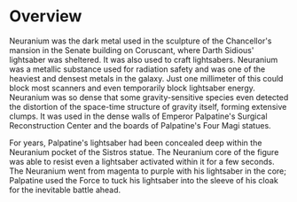 # Overview
Neuranium was the dark metal used in the sculpture of the Chancellor's mansion in the Senate building on Coruscant, where Darth Sidious' lightsaber was sheltered.
It was also used to craft lightsabers.
Neuranium was a metallic substance used for radiation safety and was one of the heaviest and densest metals in the galaxy.
Just one millimeter of this could block most scanners and even temporarily block lightsaber energy.
Neuranium was so dense that some gravity-sensitive species even detected the distortion of the space-time structure of gravity itself, forming extensive clumps.
It was used in the dense walls of Emperor Palpatine's Surgical Reconstruction Center and the boards of Palpatine's Four Magi statues.

For years, Palpatine's lightsaber had been concealed deep within the Neuranium pocket of the Sistros statue.
The Neuranium core of the figure was able to resist even a lightsaber activated within it for a few seconds.
The Neuranium went from magenta to purple with his lightsaber in the core; Palpatine used the Force to tuck his lightsaber into the sleeve of his cloak for the inevitable battle ahead.